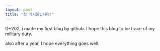 ```yaml
---
layout: post
title: "첫 게시물입니다!"
---
```


D+202, i made my first blog by github. I hope this blog to be trace of my military duty.

also after a year, I hope everything goes well.
